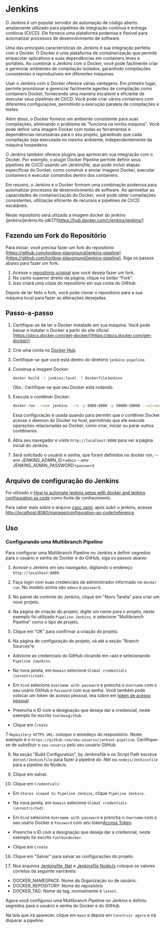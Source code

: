 # Jenkins

O Jenkins é um popular servidor de automação de código aberto amplamente utilizado para pipelines de integração contínua e entrega contínua (CI/CD). Ele fornece uma plataforma poderosa e flexível para automatizar processos de desenvolvimento de software.

Uma das principais características do Jenkins é sua integração perfeita com o Docker. O Docker é uma plataforma de containerização que permite empacotar aplicativos e suas dependências em containers leves e portáteis. Ao combinar o Jenkins com o Docker, você pode facilmente criar e gerenciar ambientes de compilação isolados, garantindo compilações consistentes e reproduzíveis em diferentes máquinas.

Usar o Jenkins com o Docker oferece várias vantagens. Em primeiro lugar, permite provisionar e gerenciar facilmente agentes de compilação como containers Docker, fornecendo uma maneira escalável e eficiente de executar seus pipelines de CI/CD. Você pode criar vários containers com diferentes configurações, permitindo a execução paralela de compilações e testes.

Além disso, o Docker fornece um ambiente consistente para suas compilações, eliminando o problema de "funciona na minha máquina". Você pode definir uma imagem Docker com todas as ferramentas e dependências necessárias para o seu projeto, garantindo que cada compilação seja executada no mesmo ambiente, independentemente da máquina hospedeira.

O Jenkins também oferece plugins que aprimoram sua integração com o Docker. Por exemplo, o plugin Docker Pipeline permite definir seus pipelines de CI/CD usando um Jenkinsfile, que pode incluir etapas específicas do Docker, como construir e enviar imagens Docker, executar containers e executar comandos dentro dos containers.

Em resumo, o Jenkins e o Docker formam uma combinação poderosa para automatizar processos de desenvolvimento de software. Ao aproveitar as capacidades de containerização do Docker, você pode obter compilações consistentes, utilização eficiente de recursos e pipelines de CI/CD escaláveis.

Neste repositório será utlizado a imagem docker do jenkins (jenkins/jenkins:lts-jdk17)[https://hub.docker.com/r/jenkins/jenkins/]

## Fazendo um Fork do Repositório

Para iniciar, você precisa fazer um fork do repositório [https://github.com/toolbox-playground/jenkins-pipeline](https://github.com/toolbox-playground/jenkins-pipeline). Siga os passos abaixo para fazer um fork:

1. Acesse o [repositório original](https://github.com/toolbox-playground/jenkins-pipeline) que você deseja fazer um fork.
2. No canto superior direito da página, clique no botão "Fork".
3. Isso criará uma cópia do repositório em sua conta do GitHub.

Depois de ter feito o fork, você pode clonar o repositório para a sua máquina local para fazer as alterações desejadas.

## Passo-a-passo

1. Certifique-se de ter o Docker instalado em sua máquina. Você pode baixar e instalar o Docker a partir do site oficial: [https://docs.docker.com/get-docker/](https://docs.docker.com/get-docker/).

2. Crie uma conta no [Docker Hub](https://hub.docker.com/).

3. Certifique-se que você está dentro do diretório `jenkins-pipeline`.

4. Construa a imagem Docker:
    ```bash
    docker build -t jenkins:local -f DockerfileJenkins
    ```
    Obs.: Certifique-se que seu Docker está rodando.

5. Execute o contêiner Docker:
    ```bash
    docker run --name jenkins --rm -p 8080:8080 -p 50000:50000 --volume jenkins-data:/var/jenkins_home --volume /var/run/docker.sock:/var/run/docker.sock --env JENKINS_ADMIN_ID=admin --env JENKINS_ADMIN_PASSWORD=password jenkins:local
    ```
    Essa configuração é usada quando para permitir que o contêiner Docker acesse o daemon do Docker no host, permitindo que ele execute operações relacionadas ao Docker, como criar, iniciar ou parar outros contêineres.

6. Abra seu navegador e visite `http://localhost:8080` para ver a página inicial do Jenkins.

7. Será solicitado o usuário e senha, que foram definidos no docker run, --env JENKINS_ADMIN_ID=`admin` --env JENKINS_ADMIN_PASSWORD=`password`

## Arquivo de configuração do Jenkins

Foi utlizado o [How to automate jenkins setup with docker and jenkins configuration as code](https://www.digitalocean.com/community/tutorials/how-to-automate-jenkins-setup-with-docker-and-jenkins-configuration-as-code) como fonte de conhecimento.

Para saber mais sobre o arquivo [casc.yaml](casc.yaml]), após subir o jenkins, acesse [http://localhost:8080/manage/configuration-as-code/reference](http://localhost:8080/manage/configuration-as-code/reference)

## Uso

### Configurando uma Multibranch Pipeline

Para configurar uma Multibranch Pipeline no Jenkins e definir segredos para o usuário e senha do Docker e do GitHub, siga os passos abaixo:

1. Acesse o Jenkins em seu navegador, digitando o endereço `http://localhost:8080`.

2. Faça login com suas credenciais de administrador informado no `docker run`. No modelo acima são `admin` e `password`.

3. No painel de controle do Jenkins, clique em "Novo Tarefa" para criar um novo projeto.

4. Na página de criação do projeto, digite um nome para o projeto, neste exemplo foi utilizado `Pipeline Jenkins`, e selecione "Multibranch Pipeline" como o tipo de projeto.

5. Clique em "OK" para confirmar a criação do projeto.

6. Na página de configuração do projeto, vá até a seção "Branch Sources"e:

- Adicione as credenciais do GitHub clicando em `+Add` e selecionando `Pipeline Juenkins`.

- Na nova janela, em `Domain` selecione `Global credentials (unrestricted)`.

- Em `Kind` selecione `Username with password` e prencha o `Username` com o seu usário GitHub e `Password` com sua senha. Você também pode colocar um token de acesso pessoal, leia sobre em [token de acesso pessoal](https://docs.github.com/pt/authentication/keeping-your-account-and-data-secure/managing-your-personal-access-tokens)

- Preencha o ID com a designação que deseja dar a credencial, neste exemplo foi escrito `toolboxgithub`.

- Clique em `Create`

7 `Repository HTTPS URL`: coloque o enredeço do respositório. Neste exemplo é o `https://github.com/seu-usuario/jenkins-pipeline`.
Certifique-se de substituir o `seu-usuario` pelo seu usuário GitHub.

8. Na seção "Build Configuration", by Jenkinsfile e no Script Path escreva `dotnet/Jenkinsfile` para fazer a pipeline do .Net ou `nodejs/Jenkinsfile` para a pipeline do NodeJs.

9. Clique em salvar.

10. Clique em `Credentials`:

- Em `Stores scoped to Pipeline Jenkins`, clique `Pipeline Jenkins`.

- Na nova janela, em `Domain` selecione `Global credentials (unrestricted)`.

- Em `Kind` selecione `Username with password` e prencha o `Username` com o seu usário Docker e `Password` com seu token[Access Token](https://docs.docker.com/security/for-developers/access-tokens/).

- Preencha o ID com a designação que deseja dar a credencial, neste exemplo foi escrito `toolboxdocker`.

- Clique em `Create`

16. Clique em "Salvar" para salvar as configurações do projeto.

17. Nos arquivos [Jenkinsfile .Net](./dotnet/Jenkinsfile) e [Jenkinsfile NodeJs](./nodejs/Jenkinsfile) coloque os valores corretos da seguinte variráveis:
- DOCKER_NAMESPACE: Nome da Organização ou de usuário.
- DOCKER_REPOSITORY: Nome do repositório
- DOCKER_TAG: Nome da tag, normalmente é `latest`.

Agora você configurou uma Multibranch Pipeline no Jenkins e definiu segredos para o usuário e senha do Docker e do GitHub. 

Na tela que irá aparecer, clique em `main` e depois em `Construir agora` e irá disparar a pipeline.
